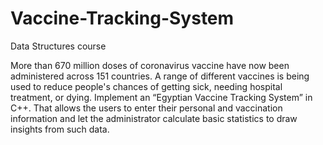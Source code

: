 # Vaccine-Tracking-System
Data Structures course 

More than 670 million doses of coronavirus vaccine have now been administered across 151 countries. A range of different vaccines is being used to reduce people's chances of getting sick, needing hospital treatment, or dying.
Implement an “Egyptian Vaccine Tracking System” in C++. That allows the users to enter their personal and vaccination information and let the administrator calculate basic statistics to draw insights from such data.
